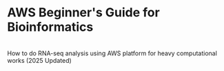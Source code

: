 # AWS Beginner's Guide for Bioinformatics

<Br>
How to do RNA-seq analysis using AWS platform for heavy computational works (2025 Updated)
